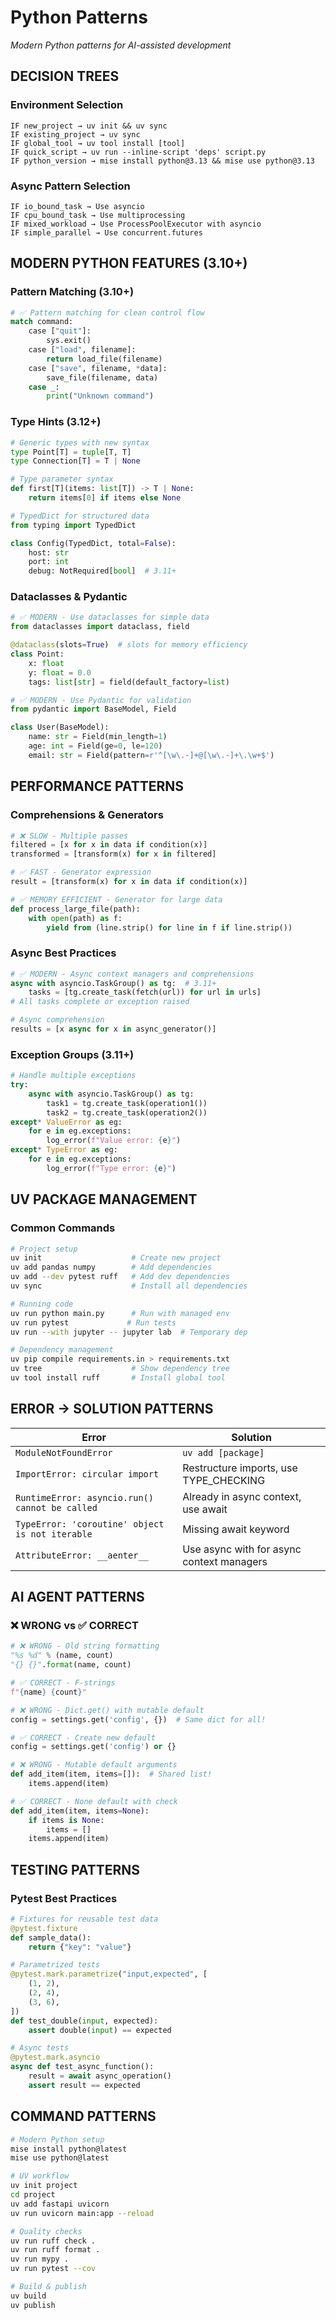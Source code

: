 # Python Patterns

*Modern Python patterns for AI-assisted development*

## DECISION TREES

### Environment Selection
```
IF new_project → uv init && uv sync
IF existing_project → uv sync
IF global_tool → uv tool install [tool]
IF quick_script → uv run --inline-script 'deps' script.py
IF python_version → mise install python@3.13 && mise use python@3.13
```

### Async Pattern Selection
```
IF io_bound_task → Use asyncio
IF cpu_bound_task → Use multiprocessing
IF mixed_workload → Use ProcessPoolExecutor with asyncio
IF simple_parallel → Use concurrent.futures
```

## MODERN PYTHON FEATURES (3.10+)

### Pattern Matching (3.10+)
```python
# ✅ Pattern matching for clean control flow
match command:
    case ["quit"]:
        sys.exit()
    case ["load", filename]:
        return load_file(filename)
    case ["save", filename, *data]:
        save_file(filename, data)
    case _:
        print("Unknown command")
```

### Type Hints (3.12+)
```python
# Generic types with new syntax
type Point[T] = tuple[T, T]
type Connection[T] = T | None

# Type parameter syntax
def first[T](items: list[T]) -> T | None:
    return items[0] if items else None

# TypedDict for structured data
from typing import TypedDict

class Config(TypedDict, total=False):
    host: str
    port: int
    debug: NotRequired[bool]  # 3.11+
```

### Dataclasses & Pydantic
```python
# ✅ MODERN - Use dataclasses for simple data
from dataclasses import dataclass, field

@dataclass(slots=True)  # slots for memory efficiency
class Point:
    x: float
    y: float = 0.0
    tags: list[str] = field(default_factory=list)

# ✅ MODERN - Use Pydantic for validation
from pydantic import BaseModel, Field

class User(BaseModel):
    name: str = Field(min_length=1)
    age: int = Field(ge=0, le=120)
    email: str = Field(pattern=r'^[\w\.-]+@[\w\.-]+\.\w+$')
```

## PERFORMANCE PATTERNS

### Comprehensions & Generators
```python
# ❌ SLOW - Multiple passes
filtered = [x for x in data if condition(x)]
transformed = [transform(x) for x in filtered]

# ✅ FAST - Generator expression
result = [transform(x) for x in data if condition(x)]

# ✅ MEMORY EFFICIENT - Generator for large data
def process_large_file(path):
    with open(path) as f:
        yield from (line.strip() for line in f if line.strip())
```

### Async Best Practices
```python
# ✅ MODERN - Async context managers and comprehensions
async with asyncio.TaskGroup() as tg:  # 3.11+
    tasks = [tg.create_task(fetch(url)) for url in urls]
# All tasks complete or exception raised

# Async comprehension
results = [x async for x in async_generator()]
```

### Exception Groups (3.11+)
```python
# Handle multiple exceptions
try:
    async with asyncio.TaskGroup() as tg:
        task1 = tg.create_task(operation1())
        task2 = tg.create_task(operation2())
except* ValueError as eg:
    for e in eg.exceptions:
        log_error(f"Value error: {e}")
except* TypeError as eg:
    for e in eg.exceptions:
        log_error(f"Type error: {e}")
```

## UV PACKAGE MANAGEMENT

### Common Commands
```bash
# Project setup
uv init                    # Create new project
uv add pandas numpy        # Add dependencies
uv add --dev pytest ruff   # Add dev dependencies
uv sync                    # Install all dependencies

# Running code
uv run python main.py      # Run with managed env
uv run pytest             # Run tests
uv run --with jupyter -- jupyter lab  # Temporary dep

# Dependency management
uv pip compile requirements.in > requirements.txt
uv tree                    # Show dependency tree
uv tool install ruff       # Install global tool
```

## ERROR → SOLUTION PATTERNS

| Error | Solution |
|-------|----------|
| `ModuleNotFoundError` | `uv add [package]` |
| `ImportError: circular import` | Restructure imports, use TYPE_CHECKING |
| `RuntimeError: asyncio.run() cannot be called` | Already in async context, use await |
| `TypeError: 'coroutine' object is not iterable` | Missing await keyword |
| `AttributeError: __aenter__` | Use async with for async context managers |

## AI AGENT PATTERNS

### ❌ WRONG vs ✅ CORRECT

```python
# ❌ WRONG - Old string formatting
"%s %d" % (name, count)
"{} {}".format(name, count)

# ✅ CORRECT - F-strings
f"{name} {count}"

# ❌ WRONG - Dict.get() with mutable default
config = settings.get('config', {})  # Same dict for all!

# ✅ CORRECT - Create new default
config = settings.get('config') or {}

# ❌ WRONG - Mutable default arguments
def add_item(item, items=[]):  # Shared list!
    items.append(item)

# ✅ CORRECT - None default with check
def add_item(item, items=None):
    if items is None:
        items = []
    items.append(item)
```

## TESTING PATTERNS

### Pytest Best Practices
```python
# Fixtures for reusable test data
@pytest.fixture
def sample_data():
    return {"key": "value"}

# Parametrized tests
@pytest.mark.parametrize("input,expected", [
    (1, 2),
    (2, 4),
    (3, 6),
])
def test_double(input, expected):
    assert double(input) == expected

# Async tests
@pytest.mark.asyncio
async def test_async_function():
    result = await async_operation()
    assert result == expected
```

## COMMAND PATTERNS

```bash
# Modern Python setup
mise install python@latest
mise use python@latest

# UV workflow
uv init project
cd project
uv add fastapi uvicorn
uv run uvicorn main:app --reload

# Quality checks
uv run ruff check .
uv run ruff format .
uv run mypy .
uv run pytest --cov

# Build & publish
uv build
uv publish
```